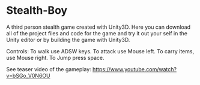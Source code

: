 # Stealth-Boy
 A third person stealth game created with Unity3D. Here you can download all of the project files 
 and code for the game and try it out your self in the Unity editor or by building the game with Unity3D.
 
Controls:
To walk use ADSW keys. 
To attack use Mouse left.
To carry items, use Mouse right.
To Jump press space.

See teaser video of the gameplay:
https://www.youtube.com/watch?v=bSGo_V0N6OU
